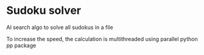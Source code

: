 
# Sudoku solver

AI search algo to solve all sudokus in a file

To increase the speed, the calculation is multithreaded using parallel python pp package

